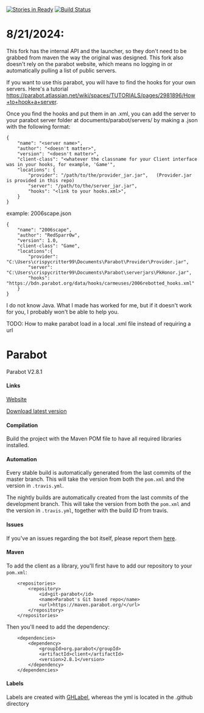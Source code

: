 [![Stories in Ready](https://badge.waffle.io/Parabot/Parabot.png?label=ready&title=Ready)](https://waffle.io/Parabot/Parabot)
[![Build Status](https://travis-ci.org/Parabot/Parabot.svg?branch=master)](https://travis-ci.org/Parabot/Parabot)

# 8/21/2024:
This fork has the internal API and the launcher, so they don't need to be grabbed from maven the way the original was designed. This fork also doesn't rely on the parabot website, which means no logging in or automatically pulling a list of public servers. 

If you want to use this parabot, you will have to find the hooks for your own servers. Here's a tutorial https://parabot.atlassian.net/wiki/spaces/TUTORIALS/pages/2981896/How+to+hook+a+server. 

Once you find the hooks and put them in an .xml, you can add the server to your parabot server folder at documents/parabot/servers/ by making a <servername>.json with the following format:
```
{
    "name": "<server name>",
    "author": "<doesn't matter>",
    "version": "<doesn't matter>",
    "client-class": "<whatever the classname for your Client interface was in your hooks, for example, 'Game'",
    "locations": {
        "provider": "/path/to/the/provider_jar.jar",   (Provider.jar is provided in this repo)
        "server": "/path/to/the/server_jar.jar",
        "hooks": "<link to your hooks.xml>",
    }
}
```
example: 2006scape.json
```
{
    "name": "2006scape",
    "author": "RedSparr0w",
    "version": 1.0,
    "client-class": "Game",
    "locations":{
        "provider": "C:\Users\crispycritter99\Documents\Parabot\Provider\Provider.jar",
        "server": "C:\Users\crispycritter99\Documents\Parabot\serverjars\PkHonor.jar",
        "hooks": "https://bdn.parabot.org/data/hooks/carmeuses/2006rebotted_hooks.xml"
    }
}
```

I do not know Java. What I made has worked for me, but if it doesn't work for you, I probably won't be able to help you. 

TODO: How to make parabot load in a local .xml file instead of requiring a url
# Parabot

Parabot V2.8.1

#### Links

[Website](http://www.parabot.org/)

[Download latest version](http://v3.bdn.parabot.org/api/bot/download/client)

#### Compilation
Build the project with the Maven POM file to have all required libraries installed.

#### Automation
Every stable build is automatically generated from the last commits of the master branch. This will take the version from both the `pom.xml` and the version in `.travis.yml`.

The nightly builds are automatically created from the last commits of the development branch. This will take the version from both the `pom.xml` and the version in `.travis.yml`, together with the build ID from travis.

#### Issues
If you've an issues regarding the bot itself, please report them [here](https://github.com/Parabot/Parabot/issues).

#### Maven
To add the client as a library, you'll first have to add our repository to your `pom.xml`:

```
    <repositories>
        <repository>
            <id>git-parabot</id>
            <name>Parabot's Git based repo</name>
            <url>https://maven.parabot.org/</url>
        </repository>
    </repositories>
```

Then you'll need to add the dependency:

```
    <dependencies>
        <dependency>
            <groupId>org.parabot</groupId>
            <artifactId>client</artifactId>
            <version>2.8.1</version>
        </dependency>
    </dependencies>
```

#### Labels
Labels are created with [GHLabel](https://github.com/jimmycuadra/ghlabel), whereas the yml is located in the .github directory
